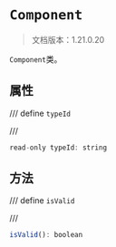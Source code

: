 # `Component`

> 文档版本：1.21.0.20

`Component`类。

## 属性

/// define
`typeId`


///

```js
read-only typeId: string
```


## 方法

/// define
`isValid`


///

```js
isValid(): boolean
```

